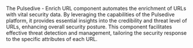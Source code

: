 The Pulsedive - Enrich URL component automates the enrichment of URLs with vital security data. By leveraging the capabilities of the Pulsedive platform, it provides essential insights into the credibility and threat level of URLs, enhancing overall security posture. This component facilitates effective threat detection and management, tailoring the security response to the specific attributes of each URL.
